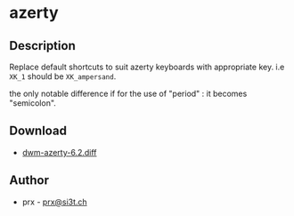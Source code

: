 azerty
======

Description
-----------
Replace default shortcuts to suit azerty keyboards with appropriate key.
i.e `XK_1` should be `XK_ampersand`.

the only notable difference if for the use of "period" : it becomes "semicolon".

Download
--------
* [dwm-azerty-6.2.diff](dwm-azerty-6.2.diff)

Author
-------
* prx - <prx@si3t.ch>
